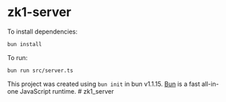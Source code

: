 # zk1-server

To install dependencies:

```bash
bun install
```

To run:

```bash
bun run src/server.ts
```

This project was created using `bun init` in bun v1.1.15. [Bun](https://bun.sh) is a fast all-in-one JavaScript runtime.
#   z k 1 _ s e r v e r  
 